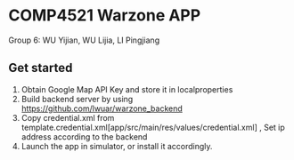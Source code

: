 # COMP4521 Warzone APP

Group 6: WU Yijian, WU Lijia, LI Pingjiang

## Get started

1. Obtain Google Map API Key and store it in localproperties
2. Build backend server by using https://github.com/lwuar/warzone_backend
3. Copy credential.xml from template.credential.xml[app/src/main/res/values/credential.xml] , Set ip address according to the backend
4. Launch the app in simulator, or install it accordingly.
